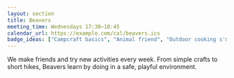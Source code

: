 ```yaml
---
layout: section
title: Beavers
meeting_time: Wednesdays 17:30–18:45
calendar_url: https://example.com/cal/beavers.ics
badge_ideas: ["Campcraft basics", "Animal friend", "Outdoor cooking s'mores", "Hike to local park", "Community tidy-up", "Water safety"]
---
```

We make friends and try new activities every week. From simple crafts to short hikes,
Beavers learn by doing in a safe, playful environment.
